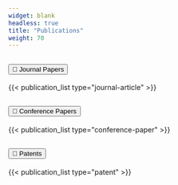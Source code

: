 ```yaml
---
widget: blank
headless: true
title: "Publications"
weight: 70
---
```


<div class="accordion" id="pubAccordion">

  <!-- Journal Section -->
  <div class="accordion-item">
    <h2 class="accordion-header" id="journalHeading">
      <button class="accordion-button" type="button" data-bs-toggle="collapse" data-bs-target="#journalCollapse" aria-expanded="true" aria-controls="journalCollapse">
        📘 Journal Papers
      </button>
    </h2>
    <div id="journalCollapse" class="accordion-collapse collapse show" aria-labelledby="journalHeading" data-bs-parent="#pubAccordion">
      <div class="accordion-body">
        {{< publication_list type="journal-article" >}}
      </div>
    </div>
  </div>

  <!-- Conference Section -->
  <div class="accordion-item">
    <h2 class="accordion-header" id="confHeading">
      <button class="accordion-button collapsed" type="button" data-bs-toggle="collapse" data-bs-target="#confCollapse" aria-expanded="false" aria-controls="confCollapse">
        🧾 Conference Papers
      </button>
    </h2>
    <div id="confCollapse" class="accordion-collapse collapse" aria-labelledby="confHeading" data-bs-parent="#pubAccordion">
      <div class="accordion-body">
        {{< publication_list type="conference-paper" >}}
      </div>
    </div>
  </div>

  <!-- Patent Section -->
  <div class="accordion-item">
    <h2 class="accordion-header" id="patentHeading">
      <button class="accordion-button collapsed" type="button" data-bs-toggle="collapse" data-bs-target="#patentCollapse" aria-expanded="false" aria-controls="patentCollapse">
        🧪 Patents
      </button>
    </h2>
    <div id="patentCollapse" class="accordion-collapse collapse" aria-labelledby="patentHeading" data-bs-parent="#pubAccordion">
      <div class="accordion-body">
        {{< publication_list type="patent" >}}
      </div>
    </div>
  </div>

</div>
